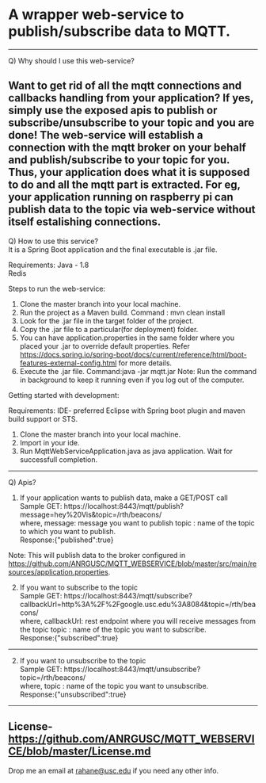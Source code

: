 # A wrapper web-service to publish/subscribe data to MQTT.

---------------

Q) Why should I use this web-service?


Want to get rid of all the mqtt connections and callbacks handling from your application? If yes, simply use the exposed apis to publish or subscribe/unsubscribe to your topic and you are done!
The web-service will establish a connection with the mqtt broker on your behalf and publish/subscribe to your topic for you.
Thus, your application does what it is supposed to do and all the mqtt part is extracted. For eg, your application running on raspberry pi can publish data to the topic via web-service without itself estalishing connections. 
---------------
Q) How to use this service?
<br>It is a Spring Boot application and the final executable is .jar file. 

Requirements:
Java - 1.8
<br>Redis

Steps to run the web-service:
1) Clone the master branch into your local machine.
2) Run the project as a Maven build. 
Command : mvn clean install
3) Look for the .jar file in the target folder of the project. 
4) Copy the .jar file to a particular(for deployment) folder.
5) You can have application.properties in the same folder where you placed your .jar to override default properties. Refer https://docs.spring.io/spring-boot/docs/current/reference/html/boot-features-external-config.html for more details.
6) Execute the .jar file.
   Command:java -jar mqtt.jar
Note: Run the command in background to keep it running even if you log out of the computer.

Getting started with development:

Requirements:
IDE- preferred Eclipse with Spring boot plugin and maven build support or STS.

1) Clone the master branch into your local machine.
2) Import in your ide.
3) Run MqttWebServiceApplication.java as java application. Wait for successfull completion.
---------------
Q) Apis?
1) If your application wants to publish data, make a GET/POST call
<br>Sample GET:
https://localhost:8443/mqtt/publish?message=hey%20Vis&topic=/rth/beacons/
<br>where, message: message you want to publish
       topic  : name of the topic to which you want to publish.
<br>Response:{"published":true}

Note: This will publish data to the broker configured in https://github.com/ANRGUSC/MQTT_WEBSERVICE/blob/master/src/main/resources/application.properties.

2) If you want to subscribe to the topic
<br>Sample GET:
https://localhost:8443/mqtt/subscribe?callbackUrl=http%3A%2F%2Fgoogle.usc.edu%3A8084&topic=/rth/beacons/
<br>where, callbackUrl: rest endpoint where you will receive messages from the topic
       topic  : name of the topic you want to subscribe.
<br>Response:{"subscribed":true}
---------------

2) If you want to unsubscribe to the topic
<br>Sample GET:
https://localhost:8443/mqtt/unsubscribe?topic=/rth/beacons/
<br>where, topic  : name of the topic you want to unsubscribe.
<br>Response:{"unsubscribed":true}
---------------

License-https://github.com/ANRGUSC/MQTT_WEBSERVICE/blob/master/License.md
---------------
Drop me an email at rahane@usc.edu if you need any other info.

